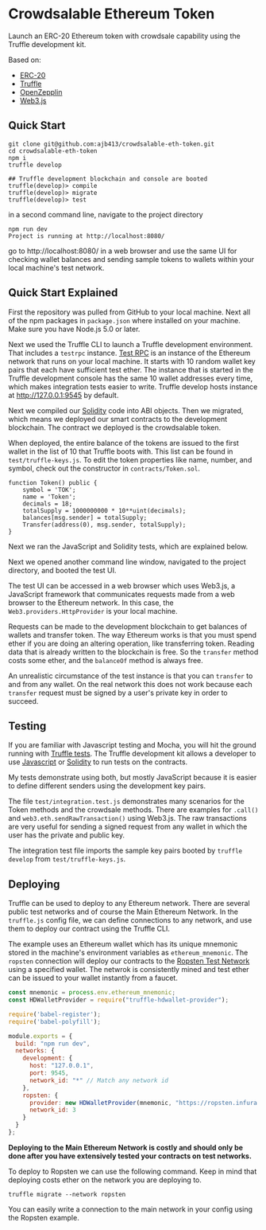# Crowdsalable Ethereum Token

Launch an ERC-20 Ethereum token with crowdsale capability using the Truffle development kit.

Based on:
- [ERC-20](https://github.com/ethereum/EIPs/blob/master/EIPS/eip-20.md#approve)
- [Truffle](http://truffleframework.com/docs/)
- [OpenZepplin](https://openzeppelin.org/)
- [Web3.js](https://github.com/ethereum/web3.js/)

## Quick Start
```
git clone git@github.com:ajb413/crowdsalable-eth-token.git
cd crowdsalable-eth-token
npm i
truffle develop

## Truffle development blockchain and console are booted
truffle(develop)> compile
truffle(develop)> migrate
truffle(develop)> test
```

in a second command line, navigate to the project directory
```
npm run dev
Project is running at http://localhost:8080/
```

go to http://localhost:8080/ in a web browser and use the same UI for checking wallet balances and sending sample tokens to wallets within your local machine's test network.

## Quick Start Explained

First the repository was pulled from GitHub to your local machine. Next all of the npm packages in `package.json` where installed on your machine. Make sure you have Node.js 5.0 or later.

Next we used the Truffle CLI to launch a Truffle development environment. That includes a `testrpc` instance. [Test RPC](https://github.com/trufflesuite/ganache-cli) is an instance of the Ethereum network that runs on your local machine. It starts with 10 random wallet key pairs that each have sufficient test ether. The instance that is started in the Truffle development console has the same 10 wallet addresses every time, which makes integration tests easier to write. Truffle develop hosts instance at http://127.0.0.1:9545 by default.

Next we compiled our [Solidity](http://solidity.readthedocs.io/en/develop/) code into ABI objects. Then we migrated, which means we deployed our smart contracts to the development blockchain. The contract we deployed is the crowdsalable token.

When deployed, the entire balance of the tokens are issued to the first wallet in the list of 10 that Truffle boots with. This list can be found in `test/truffle-keys.js`. To edit the token properties like name, number, and symbol, check out the constructor in `contracts/Token.sol`.

```
function Token() public {
    symbol = 'TOK';
    name = 'Token';
    decimals = 18;
    totalSupply = 1000000000 * 10**uint(decimals);
    balances[msg.sender] = totalSupply;
    Transfer(address(0), msg.sender, totalSupply);
}
```

Next we ran the JavaScript and Solidity tests, which are explained below.

Next we opened another command line window, navigated to the project directory, and booted the test UI.

The test UI can be accessed in a web browser which uses Web3.js, a JavaScript framework that communicates requests made from a web browser to the Ethereum network. In this case, the `Web3.providers.HttpProvider` is your local machine.

Requests can be made to the development blockchain to get balances of wallets and transfer token. The way Ethereum works is that you must spend ether if you are doing an altering operation, like transferring token. Reading data that is already written to the blockchain is free. So the `transfer` method costs some ether, and the `balanceOf` method is always free.

An unrealistic circumstance of the test instance is that you can `transfer` to and from any wallet. On the real network this does not work because each `transfer` request must be signed by a user's private key in order to succeed.

## Testing
If you are familiar with Javascript testing and Mocha, you will hit the ground running with [Truffle tests](http://truffleframework.com/docs/getting_started/testing). The Truffle development kit allows a developer to use [Javascript](http://truffleframework.com/docs/getting_started/javascript-tests) or [Solidity](http://truffleframework.com/docs/getting_started/solidity-tests) to run tests on the contracts.

My tests demonstrate using both, but mostly JavaScript because it is easier to define different senders using the development key pairs.

The file `test/integration.test.js` demonstrates many scenarios for the Token methods and the crowdsale methods. There are examples for `.call()` and `web3.eth.sendRawTransaction()` using Web3.js. The raw transactions are very useful for sending a signed request from any wallet in which the user has the private and public key.

The integration test file imports the sample key pairs booted by `truffle develop` from `test/truffle-keys.js`.

## Deploying

Truffle can be used to deploy to any Ethereum network. There are several public test networks and of course the Main Ethereum Network. In the `truffle.js` config file, we can define connections to any network, and use them to deploy our contract using the Truffle CLI.

The example uses an Ethereum wallet which has its unique mnemonic stored in the machine's environment variables as `ethereum_mnemonic`. The `ropsten` connection will deploy our contracts to the [Ropsten Test Network](https://ropsten.etherscan.io/) using a specified wallet. The netwrok is consistently mined and test ether can be issued to your wallet instantly from a faucet.

```javascript
const mnemonic = process.env.ethereum_mnemonic;
const HDWalletProvider = require("truffle-hdwallet-provider");

require('babel-register');
require('babel-polyfill');

module.exports = {
  build: "npm run dev",
  networks: {
    development: {
      host: "127.0.0.1",
      port: 9545,
      network_id: "*" // Match any network id
    },
    ropsten: {
      provider: new HDWalletProvider(mnemonic, "https://ropsten.infura.io/"),
      network_id: 3
    }
  }
};
```

**Deploying to the Main Ethereum Network is costly and should only be done after you have extensively tested your contracts on test networks.**

To deploy to Ropsten we can use the following command. Keep in mind that deploying costs ether on the network you are deploying to.
```
truffle migrate --network ropsten
```
You can easily write a connection to the main network in your config using the Ropsten example.